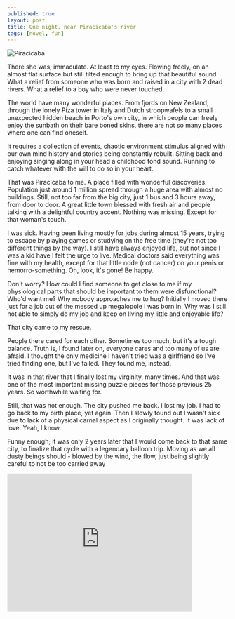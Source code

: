 ```yaml
---
published: true
layout: post
title: One night, near Piracicaba's river
tags: [novel, fun]
---
```


![Piracicaba](https://www.dropbox.com/s/esv7zg175verie1/IMG_0257%20me%20and%20her%20at%20piracicaba.JPG?dl=1)

There she was, immaculate. At least to my eyes. Flowing freely, on an almost flat surface but still tilted enough to bring up that beautiful sound. What a relief from someone who was born and raised in a city with 2 dead rivers. What a relief to a boy who were never touched.

The world have many wonderful places. From fjords on New Zealand, through the lonely Piza tower in Italy and Dutch stroopwafels to a small unexpected hidden beach in Porto's own city, in which people can freely enjoy the sunbath on their bare boned skins, there are not so many places where one can find oneself.

It requires a collection of events, chaotic environment stimulus aligned with our own mind history and stories being constantly rebuilt. Sitting back and enjoying singing along in your head a childhood fond sound. Running to catch whatever with the will to do so in your heart.

That was Piracicaba to me. A place filled with wonderful discoveries. Population just around  1 million spread through a huge area with almost no buildings. Still, not too far from the big city, just 1 bus and 3 hours away, from door to door. A great little town blessed with fresh air and people talking with a delightful country accent. Nothing was missing. Except for that woman's touch.

I was sick. Having been living mostly for jobs during almost 15 years, trying to escape by playing games or studying on the free time (they're not too different things by the way). I still have always enjoyed life, but not since I was a kid have I felt the urge to live. Medical doctors said everything was fine with my health, except for that little node (not cancer) on your penis or hemorro-something. Oh, look, it's gone! Be happy.

Don't worry? How could I find someone to get close to me if my physiological parts that should be important to them were disfunctional? Who'd want me? Why nobody approaches me to hug? Initially I moved there just for a job out of the messed up megalopole I was born in. Why was I still not able to simply do my job and keep on living my little and enjoyable life?

That city came to my rescue.

People there cared for each other. Sometimes too much, but it's a tough balance. Truth is, I found later on, everyone cares and too many of us are afraid. I thought the only medicine I haven't tried was a girlfriend so I've tried finding one, but I've failed. They found me, instead.

It was in that river that I finally lost my virginity, many times. And that was one of the most important missing puzzle pieces for those previous 25 years. So worthwhile waiting for.

Still, that was not enough. The city pushed me back. I lost my job. I had to go back to my birth place, yet again. Then I slowly found out I wasn't sick due to lack of a physical carnal aspect as I originally thought. It was lack of love. Yeah, I know.

Funny enough, it was only 2 years later that I would come back to that same city, to finalize that cycle with a legendary balloon trip. Moving as we all dusty beings should - blowed by the wind, the flow, just being slightly careful to not be too carried away

<iframe width="420" height="315" src="https://www.youtube.com/watch?v=tH2w6Oxx0kQ" frameborder="0" allowfullscreen></iframe>
